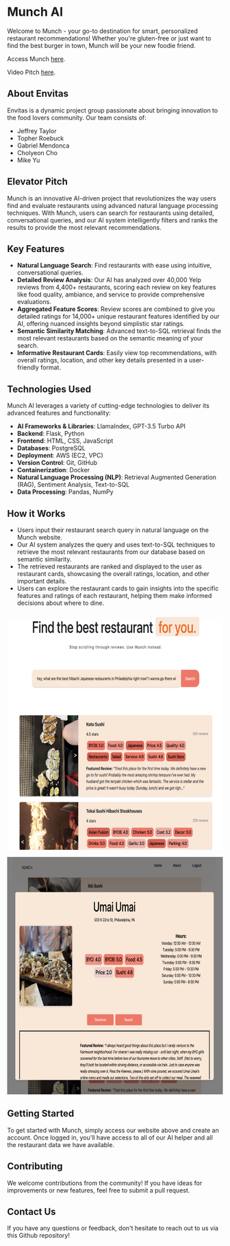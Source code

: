 # Munch AI

Welcome to Munch - your go-to destination for smart, personalized restaurant recommendations! Whether you're gluten-free or just want to find the best burger in town, Munch will be your new foodie friend.

Access Munch [here](http://3.88.178.155).

Video Pitch [here](https://drive.google.com/file/d/1M8jlDOg7no48_49eLF2_h8a3PDLCg_Yu/view?usp=sharing).

## About Envitas

Envitas is a dynamic project group passionate about bringing innovation to the food lovers community. Our team consists of:

- Jeffrey Taylor
- Topher Roebuck
- Gabriel Mendonca
- Cholyeon Cho
- Mike Yu

## Elevator Pitch

Munch is an innovative AI-driven project that revolutionizes the way users find and evaluate restaurants using advanced natural language processing techniques. With Munch, users can search for restaurants using detailed, conversational queries, and our AI system intelligently filters and ranks the results to provide the most relevant recommendations.

## Key Features

- **Natural Language Search**: Find restaurants with ease using intuitive, conversational queries.
- **Detailed Review Analysis**: Our AI has analyzed over 40,000 Yelp reviews from 4,400+ restaurants, scoring each review on key features like food quality, ambiance, and service to provide comprehensive evaluations. 
- **Aggregated Feature Scores**: Review scores are combined to give you detailed ratings for 14,000+ unique restaurant features identified by our AI, offering nuanced insights beyond simplistic star ratings.
- **Semantic Similarity Matching**: Advanced text-to-SQL retrieval finds the most relevant restaurants based on the semantic meaning of your search.
- **Informative Restaurant Cards**: Easily view top recommendations, with overall ratings, location, and other key details presented in a user-friendly format.

## Technologies Used

Munch AI leverages a variety of cutting-edge technologies to deliver its advanced features and functionality:

- **AI Frameworks & Libraries**: LlamaIndex, GPT-3.5 Turbo API
- **Backend**: Flask, Python
- **Frontend**: HTML, CSS, JavaScript
- **Databases**: PostgreSQL
- **Deployment**: AWS (EC2, VPC)
- **Version Control**: Git, GitHub
- **Containerization**: Docker
- **Natural Language Processing (NLP)**: Retrieval Augmented Generation (RAG), Sentiment Analysis, Text-to-SQL
- **Data Processing**: Pandas, NumPy

## How it Works

- Users input their restaurant search query in natural language on the Munch website.
- Our AI system analyzes the query and uses text-to-SQL techniques to retrieve the most relevant restaurants from our database based on semantic similarity.
- The retrieved restaurants are ranked and displayed to the user as restaurant cards, showcasing the overall ratings, location, and other important details.
- Users can explore the restaurant cards to gain insights into the specific features and ratings of each restaurant, helping them make informed decisions about where to dine.

<p align="center">
<img src="https://github.com/jtaylor515/PracticumProject/blob/main/Presentations/Restaurant_Results2.png" width="750" height="553" alt="Munch homepage" />
</p>

<p align="center">
<img src="https://github.com/jtaylor515/PracticumProject/blob/main/Presentations/Munch_Detailed.png" width="750" height="553" alt="Munch homepage" />
</p>

## Getting Started

To get started with Munch, simply access our website above and create an account. Once logged in, you'll have access to all of our AI helper and all the restaurant data we have available.

## Contributing

We welcome contributions from the community! If you have ideas for improvements or new features, feel free to submit a pull request.

## Contact Us

If you have any questions or feedback, don't hesitate to reach out to us via this Github repository!
